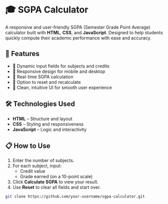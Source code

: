# 🎓 SGPA Calculator

A responsive and user-friendly SGPA (Semester Grade Point Average) calculator built with **HTML**, **CSS**, and **JavaScript**. Designed to help students quickly compute their academic performance with ease and accuracy.

## 🚀 Features

- 🔢 Dynamic input fields for subjects and credits  
- 📱 Responsive design for mobile and desktop  
- 🧮 Real-time SGPA calculation  
- 💾 Option to reset and recalculate  
- 🎨 Clean, intuitive UI for smooth user experience  

## 🛠️ Technologies Used

- **HTML** – Structure and layout  
- **CSS** – Styling and responsiveness  
- **JavaScript** – Logic and interactivity  

## 📋 How to Use

1. Enter the number of subjects.  
2. For each subject, input:
   - Credit value  
   - Grade earned (on a 10-point scale)  
3. Click **Calculate SGPA** to view your result.  
4. Use **Reset** to clear all fields and start over.










```bash
git clone https://github.com/your-username/sgpa-calculator.git
